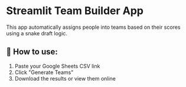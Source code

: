 # Streamlit Team Builder App

This app automatically assigns people into teams based on their scores using a snake draft logic.

## 📌 How to use:
1. Paste your Google Sheets CSV link
2. Click "Generate Teams"
3. Download the results or view them online
